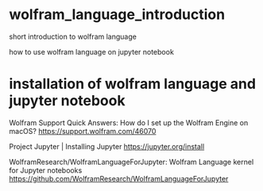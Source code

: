 # wolfram_language_introduction
short introduction to wolfram language


how to use wolfram language on jupyter notebook

# installation of wolfram language and jupyter notebook

Wolfram Support Quick Answers: How do I set up the Wolfram Engine on macOS? https://support.wolfram.com/46070

Project Jupyter | Installing Jupyter https://jupyter.org/install

WolframResearch/WolframLanguageForJupyter: Wolfram Language kernel for Jupyter notebooks https://github.com/WolframResearch/WolframLanguageForJupyter

